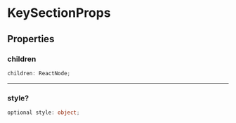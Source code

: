 # KeySectionProps

## Properties

### children

```ts
children: ReactNode;
```

***

### style?

```ts
optional style: object;
```
